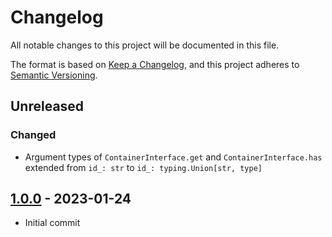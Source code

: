 # Changelog

All notable changes to this project will be documented in this file.

The format is based on [Keep a Changelog](https://keepachangelog.com/en/1.0.0/),
and this project adheres to [Semantic Versioning](https://semver.org/spec/v2.0.0.html).

## Unreleased
### Changed

- Argument types of `ContainerInterface.get` and `ContainerInterface.has` 
  extended from `id_: str` to `id_: typing.Union[str, type]`

## [1.0.0] - 2023-01-24

- Initial commit

[1.0.0]: https://github.com/md-py/psr.container/releases/tag/1.0.0
